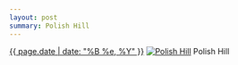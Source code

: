 ```yaml
---
layout: post
summary: Polish Hill
---
```


<p>
  <time><a href="/494">{{ page.date | date: "%B %e, %Y" }}</a></time>
  <a href="/494"><img src="{{ site.assets_url }}/494-640.jpg" srcset="{{ site.assets_url }}/494-1280.jpg 1280w, {{ site.assets_url }}/494-960.jpg 960w, {{ site.assets_url }}/494-640.jpg 640w, {{ site.assets_url }}/494-320.jpg 320w" sizes="(min-width: 700px) 50vw, calc(100vw - 2rem)" alt="Polish Hill" /></a>
  <span>Polish Hill</span>
</p>
